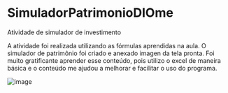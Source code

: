 # SimuladorPatrimonioDIOme
Atividade de simulador de investimento


A atividade foi realizada utilizando as fórmulas aprendidas na aula. O simulador de patrimônio foi criado e anexado imagen da tela pronta. Foi muito gratificante aprender esse conteúdo, pois utilizo o excel de maneira básica  e o conteúdo me ajudou a melhorar e facilitar o uso do programa.

![image](https://github.com/user-attachments/assets/22240d14-6ba0-47bd-a694-0111d3abc19f)
